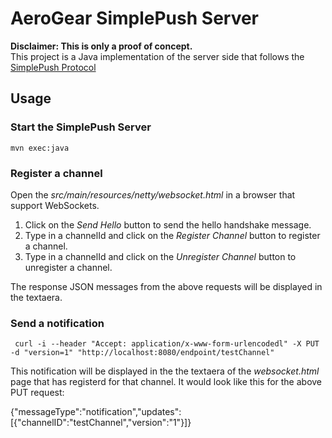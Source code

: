 # AeroGear SimplePush Server
__Disclaimer: This is only a proof of concept.__  
This project is a Java implementation of the server side that follows the [SimplePush Protocol](https://wiki.mozilla.org/WebAPI/SimplePush/Protocol)

## Usage

### Start the SimplePush Server

    mvn exec:java
    
### Register a channel 
Open the _src/main/resources/netty/websocket.html_ in a browser that support WebSockets.  

1. Click on the _Send Hello_ button to send the hello handshake message.  
2. Type in a channelId and click on the _Register Channel_ button to register a channel.   
2. Type in a channelId and click on the _Unregister Channel_ button to unregister a channel.   

The response JSON messages from the above requests will be displayed in the textaera.

### Send a notification

     curl -i --header "Accept: application/x-www-form-urlencodedl" -X PUT -d "version=1" "http://localhost:8080/endpoint/testChannel"
     
This notification will be displayed in the the textaera of the _websocket.html_ page that has registerd for that 
channel. It would look like this for the above PUT request:

    
   {"messageType":"notification","updates":[{"channelID":"testChannel","version":"1"}]} 
   
